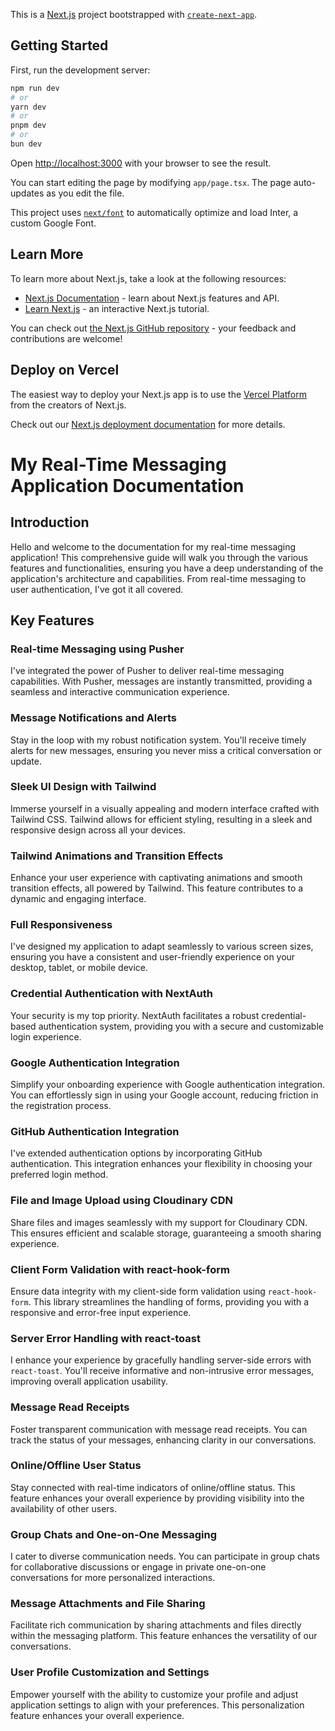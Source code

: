 This is a [Next.js](https://nextjs.org/) project bootstrapped with [`create-next-app`](https://github.com/vercel/next.js/tree/canary/packages/create-next-app).

## Getting Started

First, run the development server:

```bash
npm run dev
# or
yarn dev
# or
pnpm dev
# or
bun dev
```

Open [http://localhost:3000](http://localhost:3000) with your browser to see the result.

You can start editing the page by modifying `app/page.tsx`. The page auto-updates as you edit the file.

This project uses [`next/font`](https://nextjs.org/docs/basic-features/font-optimization) to automatically optimize and load Inter, a custom Google Font.

## Learn More

To learn more about Next.js, take a look at the following resources:

- [Next.js Documentation](https://nextjs.org/docs) - learn about Next.js features and API.
- [Learn Next.js](https://nextjs.org/learn) - an interactive Next.js tutorial.

You can check out [the Next.js GitHub repository](https://github.com/vercel/next.js/) - your feedback and contributions are welcome!

## Deploy on Vercel

The easiest way to deploy your Next.js app is to use the [Vercel Platform](https://vercel.com/new?utm_medium=default-template&filter=next.js&utm_source=create-next-app&utm_campaign=create-next-app-readme) from the creators of Next.js.

Check out our [Next.js deployment documentation](https://nextjs.org/docs/deployment) for more details.


# My Real-Time Messaging Application Documentation

## Introduction

Hello and welcome to the documentation for my real-time messaging application! This comprehensive guide will walk you through the various features and functionalities, ensuring you have a deep understanding of the application's architecture and capabilities. From real-time messaging to user authentication, I've got it all covered.

## Key Features

### Real-time Messaging using Pusher

I've integrated the power of Pusher to deliver real-time messaging capabilities. With Pusher, messages are instantly transmitted, providing a seamless and interactive communication experience.

### Message Notifications and Alerts

Stay in the loop with my robust notification system. You'll receive timely alerts for new messages, ensuring you never miss a critical conversation or update.

### Sleek UI Design with Tailwind

Immerse yourself in a visually appealing and modern interface crafted with Tailwind CSS. Tailwind allows for efficient styling, resulting in a sleek and responsive design across all your devices.

### Tailwind Animations and Transition Effects

Enhance your user experience with captivating animations and smooth transition effects, all powered by Tailwind. This feature contributes to a dynamic and engaging interface.

### Full Responsiveness

I've designed my application to adapt seamlessly to various screen sizes, ensuring you have a consistent and user-friendly experience on your desktop, tablet, or mobile device.

### Credential Authentication with NextAuth

Your security is my top priority. NextAuth facilitates a robust credential-based authentication system, providing you with a secure and customizable login experience.

### Google Authentication Integration

Simplify your onboarding experience with Google authentication integration. You can effortlessly sign in using your Google account, reducing friction in the registration process.

### GitHub Authentication Integration

I've extended authentication options by incorporating GitHub authentication. This integration enhances your flexibility in choosing your preferred login method.

### File and Image Upload using Cloudinary CDN

Share files and images seamlessly with my support for Cloudinary CDN. This ensures efficient and scalable storage, guaranteeing a smooth sharing experience.

### Client Form Validation with react-hook-form

Ensure data integrity with my client-side form validation using `react-hook-form`. This library streamlines the handling of forms, providing you with a responsive and error-free input experience.

### Server Error Handling with react-toast

I enhance your experience by gracefully handling server-side errors with `react-toast`. You'll receive informative and non-intrusive error messages, improving overall application usability.

### Message Read Receipts

Foster transparent communication with message read receipts. You can track the status of your messages, enhancing clarity in our conversations.

### Online/Offline User Status

Stay connected with real-time indicators of online/offline status. This feature enhances your overall experience by providing visibility into the availability of other users.

### Group Chats and One-on-One Messaging

I cater to diverse communication needs. You can participate in group chats for collaborative discussions or engage in private one-on-one conversations for more personalized interactions.

### Message Attachments and File Sharing

Facilitate rich communication by sharing attachments and files directly within the messaging platform. This feature enhances the versatility of our conversations.

### User Profile Customization and Settings

Empower yourself with the ability to customize your profile and adjust application settings to align with your preferences. This personalization feature enhances your overall experience.
